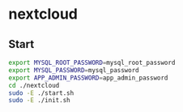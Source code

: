 # nextcloud

## Start

```sh
export MYSQL_ROOT_PASSWORD=mysql_root_password
export MYSQL_PASSWORD=mysql_password
export APP_ADMIN_PASSWORD=app_admin_password
cd ./nextcloud
sudo -E ./start.sh
sudo -E ./init.sh
```

